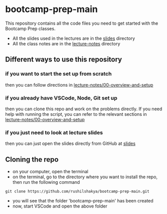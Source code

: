 # bootcamp-prep-main

This repository contains all the code files you need to get started with the Bootcamp Prep classes.

- All the slides used in the lectures are in the [slides](slides) directory
- All the class notes are in the [lecture-notes](lecture-notes) directory

## Different ways to use this repository

### if you want to start the set up from scratch

then you can follow directions in [lecture-notes/00-overview-and-setup](lecture-notes/00-overview-and-setup.md)

### if you already have VSCode, Node, Git set up

then you can clone this repo and work on the problems directly. If you need help with running the script, you can refer to the relevant sections in [lecture-notes/00-overview-and-setup](lecture-notes/00-overview-and-setup.md)

### if you just need to look at lecture slides

then you can just open the slides directly from GitHub at [slides](slides)

## Cloning the repo

- on your computer, open the terminal
- on the terminal, go to the directory where you want to install the repo, then run the following command

```
git clone https://github.com/rushilshakya/bootcamp-prep-main.git
```

- you will see that the folder 'bootcamp-prep-main' has been created
- now, start VSCode and open the above folder
